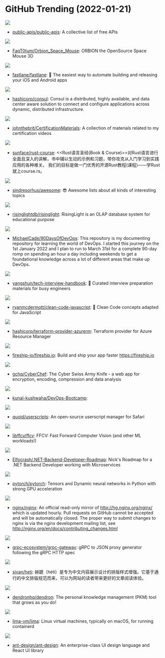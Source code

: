 # GitHub Trending (2022-01-21)

![](https://img.shields.io/badge/Python-New%20408-green?style=flat-square&logo=appveyor)
- [public-apis/public-apis](https://github.com/public-apis/public-apis): A collective list of free APIs

![](https://img.shields.io/badge/C%2B%2B-New%2077-green?style=flat-square&logo=appveyor)
- [FaqT0tum/Orbion_Space_Mouse](https://github.com/FaqT0tum/Orbion_Space_Mouse): ORBION the OpenSource Space Mouse 3D

![](https://img.shields.io/badge/Ruby-New%20167-green?style=flat-square&logo=appveyor)
- [fastlane/fastlane](https://github.com/fastlane/fastlane): 🚀 The easiest way to automate building and releasing your iOS and Android apps

![](https://img.shields.io/badge/Go-New%2014-green?style=flat-square&logo=appveyor)
- [hashicorp/consul](https://github.com/hashicorp/consul): Consul is a distributed, highly available, and data center aware solution to connect and configure applications across dynamic, distributed infrastructure.

![](https://img.shields.io/badge/none-New%2085-green?style=flat-square&logo=appveyor)
- [johnthebrit/CertificationMaterials](https://github.com/johnthebrit/CertificationMaterials): A collection of materials related to my certification videos

![](https://img.shields.io/badge/Rust-New%20155-green?style=flat-square&logo=appveyor)
- [sunface/rust-course](https://github.com/sunface/rust-course): <<Rust语言圣经(Book & Course)>>对Rust语言进行全面且深入的讲解，书中辅以生动的示例和习题，带你攻克从入门学习到实践应用的各种难关。 我们的目标是做一门优秀的开源Rust教程(课程)——学Rust就上course.rs。

![](https://img.shields.io/badge/none-New%20286-green?style=flat-square&logo=appveyor)
- [sindresorhus/awesome](https://github.com/sindresorhus/awesome): 😎 Awesome lists about all kinds of interesting topics

![](https://img.shields.io/badge/Rust-New%2023-green?style=flat-square&logo=appveyor)
- [risinglightdb/risinglight](https://github.com/risinglightdb/risinglight): RisingLight is an OLAP database system for educational purpose

![](https://img.shields.io/badge/Go-New%20264-green?style=flat-square&logo=appveyor)
- [MichaelCade/90DaysOfDevOps](https://github.com/MichaelCade/90DaysOfDevOps): This repository is my documenting repository for learning the world of DevOps. I started this journey on the 1st January 2022 and I plan to run to March 31st for a complete 90-day romp on spending an hour a day including weekends to get a foundational knowledge across a lot of different areas that make up DevOps.

![](https://img.shields.io/badge/JavaScript-New%20196-green?style=flat-square&logo=appveyor)
- [yangshun/tech-interview-handbook](https://github.com/yangshun/tech-interview-handbook): 💯 Curated interview preparation materials for busy engineers

![](https://img.shields.io/badge/JavaScript-New%20223-green?style=flat-square&logo=appveyor)
- [ryanmcdermott/clean-code-javascript](https://github.com/ryanmcdermott/clean-code-javascript): 🛁 Clean Code concepts adapted for JavaScript

![](https://img.shields.io/badge/Go-New%204-green?style=flat-square&logo=appveyor)
- [hashicorp/terraform-provider-azurerm](https://github.com/hashicorp/terraform-provider-azurerm): Terraform provider for Azure Resource Manager

![](https://img.shields.io/badge/TypeScript-New%2017-green?style=flat-square&logo=appveyor)
- [fireship-io/fireship.io](https://github.com/fireship-io/fireship.io): Build and ship your app faster https://fireship.io

![](https://img.shields.io/badge/JavaScript-New%20328-green?style=flat-square&logo=appveyor)
- [gchq/CyberChef](https://github.com/gchq/CyberChef): The Cyber Swiss Army Knife - a web app for encryption, encoding, compression and data analysis

![](https://img.shields.io/badge/none-New%2021-green?style=flat-square&logo=appveyor)
- [kunal-kushwaha/DevOps-Bootcamp](https://github.com/kunal-kushwaha/DevOps-Bootcamp): 

![](https://img.shields.io/badge/Swift-New%2019-green?style=flat-square&logo=appveyor)
- [quoid/userscripts](https://github.com/quoid/userscripts): An open-source userscript manager for Safari

![](https://img.shields.io/badge/Python-New%20246-green?style=flat-square&logo=appveyor)
- [libffcv/ffcv](https://github.com/libffcv/ffcv): FFCV: Fast Forward Computer Vision (and other ML workloads!)

![](https://img.shields.io/badge/none-New%20251-green?style=flat-square&logo=appveyor)
- [Elfocrash/.NET-Backend-Developer-Roadmap](https://github.com/Elfocrash/.NET-Backend-Developer-Roadmap): Nick's Roadmap for a .NET Backend Developer working with Microservices

![](https://img.shields.io/badge/C%2B%2B-New%2034-green?style=flat-square&logo=appveyor)
- [pytorch/pytorch](https://github.com/pytorch/pytorch): Tensors and Dynamic neural networks in Python with strong GPU acceleration

![](https://img.shields.io/badge/C-New%2023-green?style=flat-square&logo=appveyor)
- [nginx/nginx](https://github.com/nginx/nginx): An official read-only mirror of http://hg.nginx.org/nginx/ which is updated hourly. Pull requests on GitHub cannot be accepted and will be automatically closed. The proper way to submit changes to nginx is via the nginx development mailing list, see http://nginx.org/en/docs/contributing_changes.html

![](https://img.shields.io/badge/Go-New%2010-green?style=flat-square&logo=appveyor)
- [grpc-ecosystem/grpc-gateway](https://github.com/grpc-ecosystem/grpc-gateway): gRPC to JSON proxy generator following the gRPC HTTP spec

![](https://img.shields.io/badge/SCSS-New%20326-green?style=flat-square&logo=appveyor)
- [sivan/heti](https://github.com/sivan/heti): 赫蹏（hètí）是专为中文内容展示设计的排版样式增强。它基于通行的中文排版规范而来，可以为网站的读者带来更好的文章阅读体验。

![](https://img.shields.io/badge/TypeScript-New%2024-green?style=flat-square&logo=appveyor)
- [dendronhq/dendron](https://github.com/dendronhq/dendron): The personal knowledge management (PKM) tool that grows as you do!

![](https://img.shields.io/badge/Go-New%2065-green?style=flat-square&logo=appveyor)
- [lima-vm/lima](https://github.com/lima-vm/lima): Linux virtual machines, typically on macOS, for running containerd

![](https://img.shields.io/badge/TypeScript-New%2067-green?style=flat-square&logo=appveyor)
- [ant-design/ant-design](https://github.com/ant-design/ant-design): An enterprise-class UI design language and React UI library

